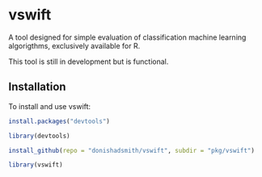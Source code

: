 # vswift
A tool designed for simple evaluation of classification machine learning algorigthms, exclusively available for R.

This tool is still in development but is functional.

## Installation

To install and use vswift:

```R
install.packages("devtools")

library(devtools)

install_github(repo = "donishadsmith/vswift", subdir = "pkg/vswift")

library(vswift)

```
